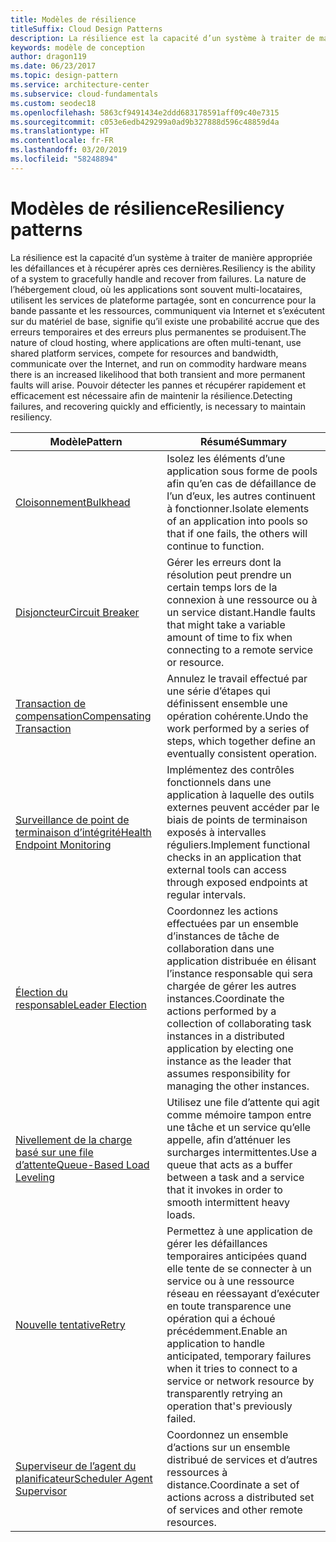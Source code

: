 ```yaml
---
title: Modèles de résilience
titleSuffix: Cloud Design Patterns
description: La résilience est la capacité d’un système à traiter de manière appropriée les défaillances et à récupérer après ces dernières. La nature de l’hébergement cloud, où les applications sont souvent multi-locataires, utilisent les services de plateforme partagée, sont en concurrence pour la bande passante et les ressources, communiquent via Internet et s’exécutent sur du matériel de base, signifie qu’il existe une probabilité accrue que des erreurs temporaires et des erreurs plus permanentes se produisent. Pouvoir détecter les pannes et récupérer rapidement et efficacement est nécessaire afin de maintenir la résilience.
keywords: modèle de conception
author: dragon119
ms.date: 06/23/2017
ms.topic: design-pattern
ms.service: architecture-center
ms.subservice: cloud-fundamentals
ms.custom: seodec18
ms.openlocfilehash: 5863cf9491434e2ddd683178591aff09c40e7315
ms.sourcegitcommit: c053e6edb429299a0ad9b327888d596c48859d4a
ms.translationtype: HT
ms.contentlocale: fr-FR
ms.lasthandoff: 03/20/2019
ms.locfileid: "58248894"
---
```

# <a name="resiliency-patterns"></a><span data-ttu-id="b3dbc-106">Modèles de résilience</span><span class="sxs-lookup"><span data-stu-id="b3dbc-106">Resiliency patterns</span></span>

<span data-ttu-id="b3dbc-107">La résilience est la capacité d’un système à traiter de manière appropriée les défaillances et à récupérer après ces dernières.</span><span class="sxs-lookup"><span data-stu-id="b3dbc-107">Resiliency is the ability of a system to gracefully handle and recover from failures.</span></span> <span data-ttu-id="b3dbc-108">La nature de l’hébergement cloud, où les applications sont souvent multi-locataires, utilisent les services de plateforme partagée, sont en concurrence pour la bande passante et les ressources, communiquent via Internet et s’exécutent sur du matériel de base, signifie qu’il existe une probabilité accrue que des erreurs temporaires et des erreurs plus permanentes se produisent.</span><span class="sxs-lookup"><span data-stu-id="b3dbc-108">The nature of cloud hosting, where applications are often multi-tenant, use shared platform services, compete for resources and bandwidth, communicate over the Internet, and run on commodity hardware means there is an increased likelihood that both transient and more permanent faults will arise.</span></span> <span data-ttu-id="b3dbc-109">Pouvoir détecter les pannes et récupérer rapidement et efficacement est nécessaire afin de maintenir la résilience.</span><span class="sxs-lookup"><span data-stu-id="b3dbc-109">Detecting failures, and recovering quickly and efficiently, is necessary to maintain resiliency.</span></span>

|                            <span data-ttu-id="b3dbc-110">Modèle</span><span class="sxs-lookup"><span data-stu-id="b3dbc-110">Pattern</span></span>                             |                                                                                                      <span data-ttu-id="b3dbc-111">Résumé</span><span class="sxs-lookup"><span data-stu-id="b3dbc-111">Summary</span></span>                                                                                                       |
|----------------------------------------------------------------|--------------------------------------------------------------------------------------------------------------------------------------------------------------------------------------------------------------------|
|                   [<span data-ttu-id="b3dbc-112">Cloisonnement</span><span class="sxs-lookup"><span data-stu-id="b3dbc-112">Bulkhead</span></span>](../bulkhead.md)                   |                                                     <span data-ttu-id="b3dbc-113">Isolez les éléments d’une application sous forme de pools afin qu’en cas de défaillance de l’un d’eux, les autres continuent à fonctionner.</span><span class="sxs-lookup"><span data-stu-id="b3dbc-113">Isolate elements of an application into pools so that if one fails, the others will continue to function.</span></span>                                                      |
|            [<span data-ttu-id="b3dbc-114">Disjoncteur</span><span class="sxs-lookup"><span data-stu-id="b3dbc-114">Circuit Breaker</span></span>](../circuit-breaker.md)            |                                                  <span data-ttu-id="b3dbc-115">Gérer les erreurs dont la résolution peut prendre un certain temps lors de la connexion à une ressource ou à un service distant.</span><span class="sxs-lookup"><span data-stu-id="b3dbc-115">Handle faults that might take a variable amount of time to fix when connecting to a remote service or resource.</span></span>                                                   |
|   [<span data-ttu-id="b3dbc-116">Transaction de compensation</span><span class="sxs-lookup"><span data-stu-id="b3dbc-116">Compensating Transaction</span></span>](../compensating-transaction.md)   |                                                      <span data-ttu-id="b3dbc-117">Annulez le travail effectué par une série d’étapes qui définissent ensemble une opération cohérente.</span><span class="sxs-lookup"><span data-stu-id="b3dbc-117">Undo the work performed by a series of steps, which together define an eventually consistent operation.</span></span>                                                       |
| [<span data-ttu-id="b3dbc-118">Surveillance de point de terminaison d’intégrité</span><span class="sxs-lookup"><span data-stu-id="b3dbc-118">Health Endpoint Monitoring</span></span>](../health-endpoint-monitoring.md) |                                            <span data-ttu-id="b3dbc-119">Implémentez des contrôles fonctionnels dans une application à laquelle des outils externes peuvent accéder par le biais de points de terminaison exposés à intervalles réguliers.</span><span class="sxs-lookup"><span data-stu-id="b3dbc-119">Implement functional checks in an application that external tools can access through exposed endpoints at regular intervals.</span></span>                                            |
|            [<span data-ttu-id="b3dbc-120">Élection du responsable</span><span class="sxs-lookup"><span data-stu-id="b3dbc-120">Leader Election</span></span>](../leader-election.md)            | <span data-ttu-id="b3dbc-121">Coordonnez les actions effectuées par un ensemble d’instances de tâche de collaboration dans une application distribuée en élisant l’instance responsable qui sera chargée de gérer les autres instances.</span><span class="sxs-lookup"><span data-stu-id="b3dbc-121">Coordinate the actions performed by a collection of collaborating task instances in a distributed application by electing one instance as the leader that assumes responsibility for managing the other instances.</span></span> |
|  [<span data-ttu-id="b3dbc-122">Nivellement de la charge basé sur une file d’attente</span><span class="sxs-lookup"><span data-stu-id="b3dbc-122">Queue-Based Load Leveling</span></span>](../queue-based-load-leveling.md)  |                                            <span data-ttu-id="b3dbc-123">Utilisez une file d’attente qui agit comme mémoire tampon entre une tâche et un service qu’elle appelle, afin d’atténuer les surcharges intermittentes.</span><span class="sxs-lookup"><span data-stu-id="b3dbc-123">Use a queue that acts as a buffer between a task and a service that it invokes in order to smooth intermittent heavy loads.</span></span>                                             |
|                      [<span data-ttu-id="b3dbc-124">Nouvelle tentative</span><span class="sxs-lookup"><span data-stu-id="b3dbc-124">Retry</span></span>](../retry.md)                      |             <span data-ttu-id="b3dbc-125">Permettez à une application de gérer les défaillances temporaires anticipées quand elle tente de se connecter à un service ou à une ressource réseau en réessayant d’exécuter en toute transparence une opération qui a échoué précédemment.</span><span class="sxs-lookup"><span data-stu-id="b3dbc-125">Enable an application to handle anticipated, temporary failures when it tries to connect to a service or network resource by transparently retrying an operation that's previously failed.</span></span>             |
| [<span data-ttu-id="b3dbc-126">Superviseur de l’agent du planificateur</span><span class="sxs-lookup"><span data-stu-id="b3dbc-126">Scheduler Agent Supervisor</span></span>](../scheduler-agent-supervisor.md) |                                                            <span data-ttu-id="b3dbc-127">Coordonnez un ensemble d’actions sur un ensemble distribué de services et d’autres ressources à distance.</span><span class="sxs-lookup"><span data-stu-id="b3dbc-127">Coordinate a set of actions across a distributed set of services and other remote resources.</span></span>                                                            |